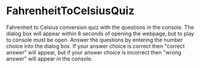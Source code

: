 # FahrenheitToCelsiusQuiz
Fahrenheit to Celsius conversion quiz with the questions in the console. 
The dialog box will appear within 8 seconds of opening the webpage, but to play to console must be open.
Answer the questions by entering the number choice into the dialog box. 
If your answer choice is correct then "correct answer" will appear, but if your answer choice is incorrect then "wrong answer" will appear in the console. 
